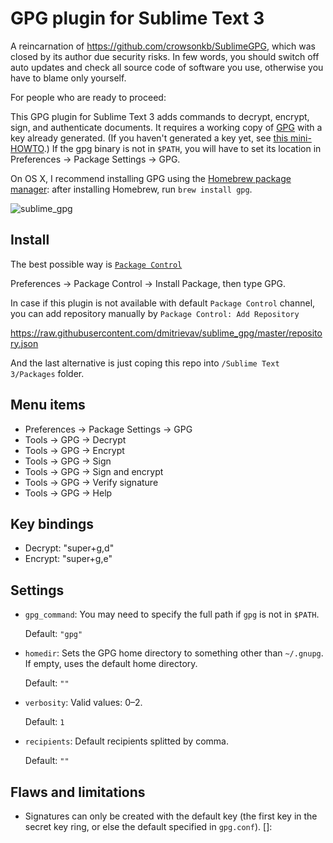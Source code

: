 GPG plugin for Sublime Text 3
=============================

A reincarnation of https://github.com/crowsonkb/SublimeGPG, which was closed by its author due security risks. In few words, you should switch off auto updates and check all source code of software you use, otherwise you have to blame only yourself.

For people who are ready to proceed:

This GPG plugin for Sublime Text 3 adds commands to decrypt, encrypt, sign, and authenticate documents. It requires a working copy of [GPG](http://www.gnupg.org/) with a key already generated. (If you haven't generated a key yet, see [this mini-HOWTO](http://www.dewinter.com/gnupg_howto/english/GPGMiniHowto-3.html#ss3.1).) If the gpg binary is not in `$PATH`, you will have to set its location in Preferences → Package Settings → GPG.

On OS X, I recommend installing GPG using the [Homebrew package manager](http://brew.sh/): after installing Homebrew, run `brew install gpg`.

![sublime_gpg](https://dl.dropboxusercontent.com/content_link/JXHW5MYsko43mi6T6eJpVhmhISdJirN0cy0EHXYFoqsbM9kotzLxPbCMcjiqOHQ5/file?dl=0&duc_id=wQ6Bb887M7JiwJtWW60BtZuSKMorvLckQtw3yRy8XR4bnnJdPNLZjp9C7j671aGc&raw=1&size=2048x1536&size_mode=3 "sublime_gpg")

Install
-------

The best possible way is [`Package Control`](https://packagecontrol.io/installation)

Preferences → Package Control → Install Package, then type GPG.

In case if this plugin is not available with default `Package Control` channel, you can add repository manually by `Package Control: Add Repository`

https://raw.githubusercontent.com/dmitrievav/sublime_gpg/master/repository.json

And the last alternative is just coping this repo into `/Sublime Text 3/Packages` folder.

Menu items
----------

- Preferences → Package Settings → GPG
- Tools → GPG → Decrypt
- Tools → GPG → Encrypt
- Tools → GPG → Sign
- Tools → GPG → Sign and encrypt
- Tools → GPG → Verify signature
- Tools → GPG → Help

Key bindings
----------

- Decrypt: "super+g,d"
- Encrypt: "super+g,e"

Settings
--------

- `gpg_command`: You may need to specify the full path if `gpg` is not in `$PATH`.

    Default: `"gpg"`

- `homedir`: Sets the GPG home directory to something other than `~/.gnupg`. If empty, uses the default home directory.

    Default: `""`

- `verbosity`: Valid values: 0–2.

    Default: `1`

- `recipients`: Default recipients splitted by comma.

    Default: `""`

Flaws and limitations
---------------------

- Signatures can only be created with the default key (the first key in the secret key ring, or else the default specified in `gpg.conf`).
[]: 
